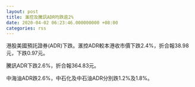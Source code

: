 ```yaml
---
layout: post
title: 滙控及騰訊ADR均跌逾2%
date: 2020-04-02 06:23:46.000000000 +08:00
categories: rss
---
```


港股美國預託證券(ADR)下跌。滙控ADR較本港收市價下跌2.4%，折合報38.98元，下跌0.97元。

騰訊ADR下跌2.6%，折合報364.83元。

中海油ADR跌2.6%，中石化及中石油ADR分別跌1.2%及1.8%。
